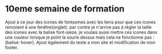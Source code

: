 # 10eme semaine de formation
Ajout à ce jour des icones de fontsomes avec les liens pour que ces icones renvoient à une fenêtre(onglet).
par contre je n'arrive pas à règler la taille des icones avec la balise font-sieze.
je voulais aussi mettre ces icones dans une couleur lorsque je point la souris dessus mais cela ne fonctionne pas :(balise: hover).
Ajout également du texte a mon site et modification de mon footer.
